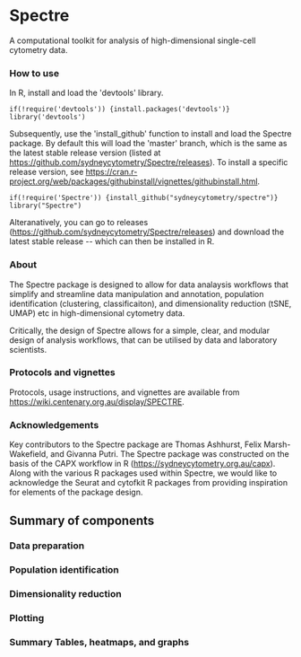 # Spectre
A computational toolkit for analysis of high-dimensional single-cell cytometry data. 

### How to use
In R, install and load the 'devtools' library.

```     
if(!require('devtools')) {install.packages('devtools')}
library('devtools')
```

Subsequently, use the 'install_github' function to install and load the Spectre package. By default this will load the 'master' branch, which is the same as the latest stable release version (listed at https://github.com/sydneycytometry/Spectre/releases). To install a specific release version, see https://cran.r-project.org/web/packages/githubinstall/vignettes/githubinstall.html.

```
if(!require('Spectre')) {install_github("sydneycytometry/spectre")}
library("Spectre")
```

Alteranatively, you can go to releases (https://github.com/sydneycytometry/Spectre/releases) and download the latest stable release -- which can then be installed in R.

### About
The Spectre package is designed to allow for data analaysis workflows that simplify and streamline data manipulation and annotation, population identification (clustering, classificaiton), and dimensionality reduction (tSNE, UMAP) etc in high-dimensional cytometry data.

Critically, the design of Spectre allows for a simple, clear, and modular design of analysis workflows, that can be utilised by data and laboratory scientists.

### Protocols and vignettes
Protocols, usage instructions, and vignettes are available from https://wiki.centenary.org.au/display/SPECTRE.

### Acknowledgements
Key contributors to the Spectre package are Thomas Ashhurst, Felix Marsh-Wakefield, and Givanna Putri. The Spectre package was constructed on the basis of the CAPX workflow in R (https://sydneycytometry.org.au/capx). Along with the various R packages used within Spectre, we would like to acknowledge the Seurat and cytofkit R packages from providing inspiration for elements of the package design.

## Summary of components

### Data preparation


### Population identification


### Dimensionality reduction


### Plotting


### Summary Tables, heatmaps, and graphs
